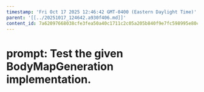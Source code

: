 ```yaml
---
timestamp: 'Fri Oct 17 2025 12:46:42 GMT-0400 (Eastern Daylight Time)'
parent: '[[../20251017_124642.a930f406.md]]'
content_id: 7a62097668038cfe3fea50a40c1711c2c05a205b840f9e7fc598995e80c99f0b
---
```


# prompt: Test the given BodyMapGeneration implementation.
